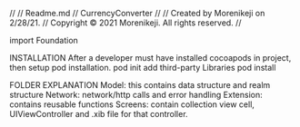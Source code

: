 //
//  Readme.md
//  CurrencyConverter
//
//  Created by Morenikeji on 2/28/21.
//  Copyright © 2021 Morenikeji. All rights reserved.
//

import Foundation


INSTALLATION
After a developer must have installed cocoapods in project, then setup pod installation. 
    pod init
    add third-party Libraries 
    pod install
    
FOLDER EXPLANATION
Model: this contains data structure and realm structure
Network: network/http calls and error handling
Extension: contains reusable functions
Screens: contain collection view cell, UIViewController and .xib file for that controller.
